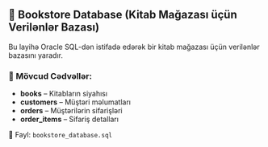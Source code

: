 ## 📖 Bookstore Database (Kitab Mağazası üçün Verilənlər Bazası)  
Bu layihə Oracle SQL-dən istifadə edərək bir kitab mağazası üçün verilənlər bazasını yaradır.

### 📌 Mövcud Cədvəllər:  
- **books** – Kitabların siyahısı  
- **customers** – Müştəri məlumatları  
- **orders** – Müştərilərin sifarişləri  
- **order_items** – Sifariş detalları  

📂 Fayl: `bookstore_database.sql`  